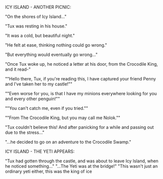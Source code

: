 ICY ISLAND - ANOTHER PICNIC:

"On the shores of Icy Island..."

"Tux was resting in his house."

"It was a cold, but beautiful night."

"He felt at ease, thinking nothing could go wrong."

"But everything would eventually go wrong..."

"Once Tux woke up, he noticed a letter at his door, from the Crocodile King, and it read-"

""Hello there, Tux, if you're reading this, I have captured your friend Penny and I've taken her to my castle!""

""Even worse for you, is that I have my minions everywhere looking for you and every other penguin!""

""You can't catch me, even if you tried.""

""From The Crocodile King, but you may call me Nolok.""

"Tux couldn't believe this! And after panicking for a while and passing out due to the stress..."

"...he decided to go on an adventure to the Crocodile Swamp."

ICY ISLAND - THE YETI APPEARS:

"Tux had gotten through the castle, and was about to leave Icy Island, when he noticed something..."
"...The Yeti was at the bridge!"
"This wasn't just an ordinary yeti either, this was the king of ice
